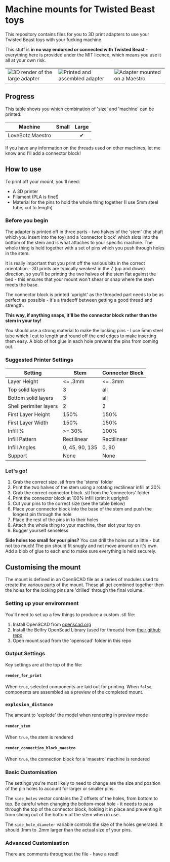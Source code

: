 # Machine mounts for Twisted Beast toys
This repository contains files for you to 3D print adapters to use your Twisted Beast toys with your fucking machine.

This stuff is **in no way endorsed or connected with Twisted Beast** - everything here is provided under the MIT licence, which means you use it all at your own risk.

|   |   |   |
|---|---|---|
|![3D render of the large adapter](img/adapter_large.png)|![Printed and assembled adapter](img/large_printed.jpg)|![Adapter mounted on a Maestro](img/large_mounted.jpg)|


## Progress
This table shows you which combination of 'size' and 'machine' can be printed:

| Machine | Small | Large |
| ---     |:---:  |:---:  |
| LoveBotz Maestro ||✔|

If you have any information on the threads used on other machines, let me know and I'll add a connector block!

## How to use
To print off your mount, you'll need:
 - A 3D printer
 - Filament (PLA is fine!)
 - Material for the pins to hold the whole thing together (I use 5mm steel tube, cut to length)

### Before you begin
The adapter is printed off in three parts - two halves of the 'stem' (the shaft which you insert into the toy) and a 'connector block' which slots into the bottom of the stem and is what attaches to your specific machine. The whole thing is held together with a set of pins which you push through holes in the stem.

It is really important that you print off the various bits in the correct orientation - 3D prints are typically weakest in the Z (up and down) direction, so you'll be printing the two halves of the stem flat against the bed - this ensures that your mount won't shear or snap where the stem meets the base.

The connector block is printed 'upright' as the threaded part needs to be as perfect as possible - it's a tradeoff between getting a good thread and strength.

**This way, if anything snaps, it'll be the connector block rather than the stem in your toy!**

You should use a strong material to make the locking pins - I use 5mm steel tube which I cut to length and round off the end edges to make inserting them easy. A blob of hot glue in each hole prevents the pins from coming out.

### Suggested Printer Settings
| Setting | Stem | Connector Block |
| --- | --- | --- |
| Layer Height | <= .3mm | <= .3mm |
| Top solid layers | 3 | all |
| Bottom solid layers | 3 | all |
| Shell perimiter layers | 2 | 2 |
| First Layer Height | 150% | 150% |
| First Layer Width | 150% | 150% |
| Infill %  | >= 30% | 100% |
| Infill Pattern | Rectilinear | Rectilinear |
| Infill Angles | 0, 45, 90, 135 | 0, 90 |
| Support | None | None |

### Let's go!
1. Grab the correct size .stl from the 'stems' folder
1. Print the two halves of the stem using a rotating rectilinear infill at 30%
1. Grab the correct connector block .stl from the 'connectors' folder
1. Print the connector block at 100% infill (print it upright!)
1. Cut your pins to the correct size (see the table below)
1. Place your connector block into the base of the stem and push the longest pin through the hole
1. Place the rest of the pins in to their holes
1. Attach the whole thing to your machine, then slot your toy on
1. Bugger yourself senseless

**Side holes too small for your pins?** You can drill the holes out a little - but not too much! The pin should fit snugly and not move around on it's own. Add a blob of glue to each end to make sure everything is held securely.

## Customising the mount
The mount is defined in an OpenSCAD file as a series of modules used to create the various parts of the mount. These all get combined together then the holes for the locking pins are 'drilled' through the final volume.

### Setting up your enviromment
You'll need to set up a few things to produce a custom .stl file:
1. Install OpenSCAD from [openscad.org](https://openscad.org)
1. Install the Belfry OpenScad Library (used for threads) from [their github repo](https://github.com/revarbat/BOSL#installation)
1. Open mount.scad from the 'openscad' folder in this repo

### Output Settings
Key settings are at the top of the file:

#### `render_for_print`
When `true`, selected components are laid out for printing. When `false`, components are assembled as a preview of the completed mount.

### `explosion_distance`
The amount to 'explode' the model when rendering in preview mode

#### `render_stem`
When `true`, the stem is rendered

#### `render_connection_block_maestro`
When `true`, the connection block for a 'maestro' machine is rendered

### Basic Customisation
The settings you're most likely to need to change are the size and position of the pin holes to account for larger or smaller pins.

The `side_holes` vector contains the Z offsets of the holes, from bottom to top. Be careful when changing the bottom-most hole - it needs to pass through the top of the connector block, holding it in place and preventing it from sliding out of the bottom of the stem when in use.

The `side_hole_diameter` variable controls the size of the holes generated. It should .1mm to .2mm larger than the actual size of your pins.

### Advanced Customisation
There are comments throughout the file - have a read!